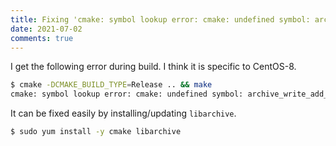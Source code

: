 ```yaml
---
title: Fixing 'cmake: symbol lookup error: cmake: undefined symbol: archive_write_add_filter_zst'
date: 2021-07-02
comments: true
---
```


I get the following error during build. I think it is specific to CentOS-8.


```sh
$ cmake -DCMAKE_BUILD_TYPE=Release .. && make
cmake: symbol lookup error: cmake: undefined symbol: archive_write_add_filter_zstd
```

It can be fixed easily by installing/updating `libarchive`.


```sh
$ sudo yum install -y cmake libarchive
```
